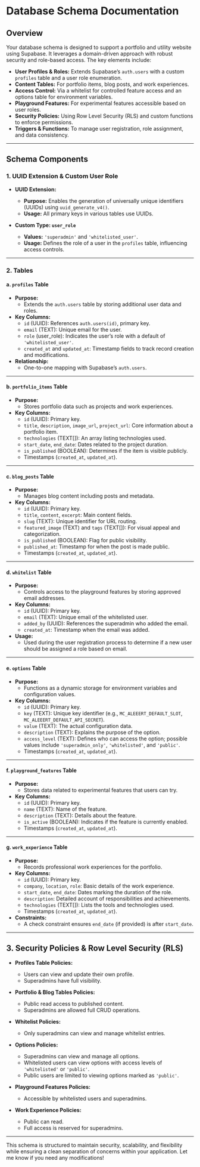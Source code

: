 # Database Schema Documentation

## Overview

Your database schema is designed to support a portfolio and utility website using Supabase. It leverages a domain-driven approach with robust security and role-based access. The key elements include:

- **User Profiles & Roles:** Extends Supabase’s `auth.users` with a custom `profiles` table and a user role enumeration.
- **Content Tables:** For portfolio items, blog posts, and work experiences.
- **Access Control:** Via a whitelist for controlled feature access and an options table for environment variables.
- **Playground Features:** For experimental features accessible based on user roles.
- **Security Policies:** Using Row Level Security (RLS) and custom functions to enforce permissions.
- **Triggers & Functions:** To manage user registration, role assignment, and data consistency.

---

## Schema Components

### 1. UUID Extension & Custom User Role

- **UUID Extension:**  
  - **Purpose:** Enables the generation of universally unique identifiers (UUIDs) using `uuid_generate_v4()`.
  - **Usage:** All primary keys in various tables use UUIDs.

- **Custom Type: `user_role`**  
  - **Values:** `'superadmin'` and `'whitelisted_user'`.
  - **Usage:** Defines the role of a user in the `profiles` table, influencing access controls.

---

### 2. Tables

#### **a. `profiles` Table**

- **Purpose:**  
  - Extends the `auth.users` table by storing additional user data and roles.
- **Key Columns:**  
  - `id` (UUID): References `auth.users(id)`, primary key.  
  - `email` (TEXT): Unique email for the user.  
  - `role` (user_role): Indicates the user’s role with a default of `'whitelisted_user'`.  
  - `created_at` and `updated_at`: Timestamp fields to track record creation and modifications.
- **Relationship:**  
  - One-to-one mapping with Supabase’s `auth.users`.

---

#### **b. `portfolio_items` Table**

- **Purpose:**  
  - Stores portfolio data such as projects and work experiences.
- **Key Columns:**  
  - `id` (UUID): Primary key.  
  - `title`, `description`, `image_url`, `project_url`: Core information about a portfolio item.  
  - `technologies` (TEXT[]): An array listing technologies used.  
  - `start_date`, `end_date`: Dates related to the project duration.  
  - `is_published` (BOOLEAN): Determines if the item is visible publicly.  
  - Timestamps (`created_at`, `updated_at`).

---

#### **c. `blog_posts` Table**

- **Purpose:**  
  - Manages blog content including posts and metadata.
- **Key Columns:**  
  - `id` (UUID): Primary key.  
  - `title`, `content`, `excerpt`: Main content fields.  
  - `slug` (TEXT): Unique identifier for URL routing.  
  - `featured_image` (TEXT) and `tags` (TEXT[]): For visual appeal and categorization.  
  - `is_published` (BOOLEAN): Flag for public visibility.  
  - `published_at`: Timestamp for when the post is made public.  
  - Timestamps (`created_at`, `updated_at`).

---

#### **d. `whitelist` Table**

- **Purpose:**  
  - Controls access to the playground features by storing approved email addresses.
- **Key Columns:**  
  - `id` (UUID): Primary key.  
  - `email` (TEXT): Unique email of the whitelisted user.  
  - `added_by` (UUID): References the superadmin who added the email.  
  - `created_at`: Timestamp when the email was added.
- **Usage:**  
  - Used during the user registration process to determine if a new user should be assigned a role based on email.

---

#### **e. `options` Table**

- **Purpose:**  
  - Functions as a dynamic storage for environment variables and configuration values.
- **Key Columns:**  
  - `id` (UUID): Primary key.  
  - `key` (TEXT): Unique key identifier (e.g., `MC_ALEEERT_DEFAULT_SLOT`, `MC_ALEEERT_DEFAULT_API_SECRET`).  
  - `value` (TEXT): The actual configuration data.  
  - `description` (TEXT): Explains the purpose of the option.  
  - `access_level` (TEXT): Defines who can access the option; possible values include `'superadmin_only'`, `'whitelisted'`, and `'public'`.  
  - Timestamps (`created_at`, `updated_at`).

---

#### **f. `playground_features` Table**

- **Purpose:**  
  - Stores data related to experimental features that users can try.
- **Key Columns:**  
  - `id` (UUID): Primary key.  
  - `name` (TEXT): Name of the feature.  
  - `description` (TEXT): Details about the feature.  
  - `is_active` (BOOLEAN): Indicates if the feature is currently enabled.  
  - Timestamps (`created_at`, `updated_at`).

---

#### **g. `work_experience` Table**

- **Purpose:**  
  - Records professional work experiences for the portfolio.
- **Key Columns:**  
  - `id` (UUID): Primary key.  
  - `company`, `location`, `role`: Basic details of the work experience.  
  - `start_date`, `end_date`: Dates marking the duration of the role.  
  - `description`: Detailed account of responsibilities and achievements.  
  - `technologies` (TEXT[]): Lists the tools and technologies used.  
  - Timestamps (`created_at`, `updated_at`).
- **Constraints:**  
  - A check constraint ensures `end_date` (if provided) is after `start_date`.

---

## 3. Security Policies & Row Level Security (RLS)

- **Profiles Table Policies:**  
  - Users can view and update their own profile.
  - Superadmins have full visibility.

- **Portfolio & Blog Tables Policies:**  
  - Public read access to published content.
  - Superadmins are allowed full CRUD operations.

- **Whitelist Policies:**  
  - Only superadmins can view and manage whitelist entries.

- **Options Policies:**  
  - Superadmins can view and manage all options.
  - Whitelisted users can view options with access levels of `'whitelisted'` or `'public'`.
  - Public users are limited to viewing options marked as `'public'`.

- **Playground Features Policies:**  
  - Accessible by whitelisted users and superadmins.

- **Work Experience Policies:**  
  - Public can read.
  - Full access is reserved for superadmins.

---

This schema is structured to maintain security, scalability, and flexibility while ensuring a clean separation of concerns within your application. Let me know if you need any modifications!
